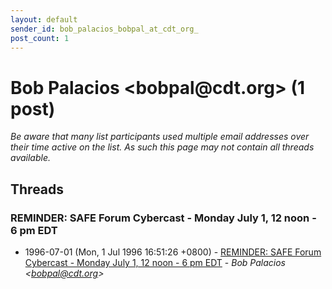 ```yaml
---
layout: default
sender_id: bob_palacios_bobpal_at_cdt_org_
post_count: 1
---
```


# Bob Palacios <bobpal<span>@</span>cdt.org> (1 post)

_Be aware that many list participants used multiple email addresses over their time active on the list. As such this page may not contain all threads available._

## Threads

### REMINDER: SAFE Forum Cybercast - Monday July 1, 12 noon - 6 pm EDT
+ 1996-07-01 (Mon, 1 Jul 1996 16:51:26 +0800) - [REMINDER: SAFE Forum Cybercast - Monday July 1, 12 noon - 6 pm EDT](/archive/1996/07/c6afef3e72932025f430eef10155a9f5768d5249a7400e77777ba917e014ae14) - _Bob Palacios \<bobpal@cdt.org\>_

